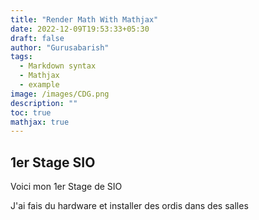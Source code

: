 ```yaml
---
title: "Render Math With Mathjax"
date: 2022-12-09T19:53:33+05:30
draft: false
author: "Gurusabarish"
tags:
  - Markdown syntax
  - Mathjax
  - example
image: /images/CDG.png
description: ""
toc: true
mathjax: true
---
```


## 1er Stage SIO
Voici mon 1er Stage de SIO

J'ai fais du hardware et installer des ordis dans des salles
